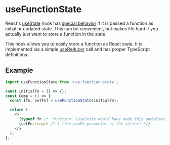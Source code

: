 # useFunctionState

React's [useState](https://reactjs.org/docs/hooks-reference.html#usestate) hook has [special behavior](https://reactjs.org/docs/hooks-reference.html#functional-updates) if it is passed a function as initial or updated state. This can be convenient, but makes life hard if you actually just want to store a function in the state.

This hook allows you to easily store a function as React state. It is implemented via a simple [useReducer](https://reactjs.org/docs/hooks-reference.html#usereducer) call and has proper TypeScript definitions.

## Example

```jsx
import useFunctionState from 'use-function-state';

const initialFn = () => {};
const Comp = () => {
  const [fn, setFn] = useFunctionState(initialFn);

  return (
    <>
      {typeof fn /* 'function' (useState would have made this undefined) */}
      {setFn.length /* 1 (the newFn parameter of the setter) */}
    </>
  );
};
```
